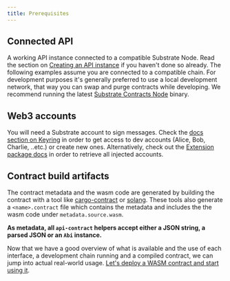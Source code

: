 ```yaml
---
title: Prerequisites
---
```

## Connected API
A working API instance connected to a compatible Substrate Node. 
Read the section on [Creating an API instance](../../api/start/create.md) if you haven't done so already. The following examples assume you are connected to a compatible chain. For development purposes it's generally preferred to use a local development network, that way you can swap and purge contracts while developing. We recommend running the latest [Substrate Contracts Node](https://github.com/paritytech/substrate-contracts-node#download-binary) binary.
## Web3 accounts
You will need a Substrate account to sign messages. Check the [docs section on Keyring](../../api/start/keyring.md) in order to get access to dev accounts (Alice, Bob, Charlie, ..etc.) or create new ones. Alternatively, check out the [Extension package docs](../../extension/intro.md) in order to retrieve all injected accounts. 

## Contract build artifacts
The contract metadata and the wasm code are generated by building the contract with a tool like [cargo-contract](https://github.com/paritytech/cargo-contract) or [solang](https://github.com/hyperledger-labs/solang#build-for-substrate). These tools also generate a `<name>.contract` file which contains the metadata and includes the the wasm code under `metadata.source.wasm`. 

**As metadata, all `api-contract` helpers accept either a JSON string, a parsed JSON or an `Abi` instance.**


Now that we have a good overview of what is available and the use of each interface, a development chain running and a compiled contract, we can jump into actual real-world usage. [Let's deploy a WASM contract and start using it](code.md).

